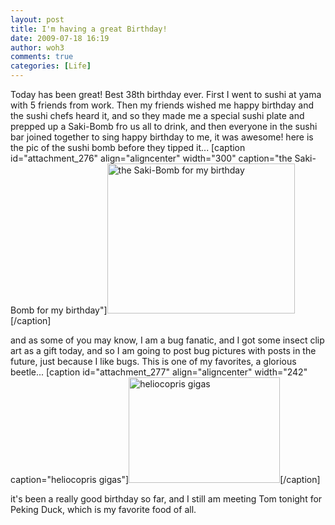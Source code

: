 ```yaml
---
layout: post
title: I'm having a great Birthday!
date: 2009-07-18 16:19
author: woh3
comments: true
categories: [Life]
---
```

Today has been great! Best 38th birthday ever. First I went to sushi at yama with 5 friends from work. Then my friends wished me happy birthday and the sushi chefs heard it, and so they made me a special sushi plate and prepped up a Saki-Bomb fro us all to drink, and then everyone in the sushi bar joined together to sing happy birthday to me, it was awesome! here is the pic of the sushi bomb before they tipped it...
[caption id="attachment_276" align="aligncenter" width="300" caption="the Saki-Bomb for my birthday"]<img src="http://www.woh3.com/wp-content/uploads/2009/07/IMG00051-300x240.jpg" alt="the Saki-Bomb for my birthday" title="IMG00051" width="300" height="240" class="size-medium wp-image-276" />[/caption]

and as some of you may know, I am a bug fanatic, and I got some insect clip art as a gift today, and so I am going to post bug pictures with posts in the future, just because I like bugs. This is one of my favorites, a glorious beetle...
[caption id="attachment_277" align="aligncenter" width="242" caption="heliocopris gigas"]<img src="http://www.woh3.com/wp-content/uploads/2009/07/089.jpg" alt="heliocopris gigas" title="089" width="242" height="169" class="size-full wp-image-277" />[/caption]

it's been a really good birthday so far, and I still am meeting Tom tonight for Peking Duck, which is my favorite food of all.

